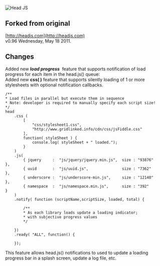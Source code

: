 ![Head JS](http://headjs.com/media/img/headjs.gif)

## Forked from original

[http://headjs.com](http://headjs.com)<br/>
v0.96 Wednesday, May 18 2011.

## Changes

Added new **_load progress_** &nbsp;feature that supports notification of load progress for each item in the head.js() queue:<br/>
Added new **css( )** feature that supports silently loading of 1 or more stylesheets with optional notification callbacks.

    /**
	* Load files in parallel but execute them in sequence
	* Note: developer is required to manually specify each script size!
	*/
	head
	    .css (
	    	[
	    		"css/stylesheet1.css",
	    		"http://www.gridlinked.info/cdn/css/jsFiddle.css"
	    	],
	    	function( styleSheet ) {
	    		console.log( styleSheet + " loaded.");
	    	}
	    )
		.js(
			{ jquery     :	"js/jquery/jquery.min.js", 	size : "93876"		},
			{ uuid       :	"js/uuid.js", 				size : "7362"		},
			{ underscore :  "js/underscore-min.js", 	size : "12140"		},
			{ namespace  :	"js/namespace.min.js", 		size : "392"	 	}
		)
		.notify( function (scriptName,scriptSize, loaded, total) {
			
			/**
			* As each library loads update a loading indicator;
			* with subjective progress values
			*/
			
		})
		.ready( "ALL", function() {

 		});

This feature allows head.js() notifications to used to update a loading progress bar in a splash screen, update a log file, etc.